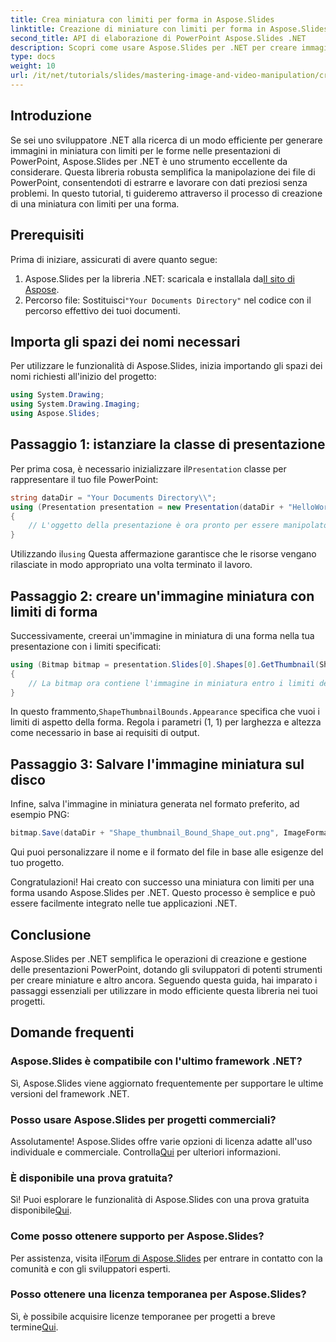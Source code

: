 ```yaml
---
title: Crea miniatura con limiti per forma in Aspose.Slides
linktitle: Creazione di miniature con limiti per forma in Aspose.Slides
second_title: API di elaborazione di PowerPoint Aspose.Slides .NET
description: Scopri come usare Aspose.Slides per .NET per creare immagini in miniatura con limiti definiti per le forme nelle presentazioni di PowerPoint. Questa guida completa fornisce istruzioni dettagliate.
type: docs
weight: 10
url: /it/net/tutorials/slides/mastering-image-and-video-manipulation/create-thumbnail-bounds-shape/
---
```

## Introduzione

Se sei uno sviluppatore .NET alla ricerca di un modo efficiente per generare immagini in miniatura con limiti per le forme nelle presentazioni di PowerPoint, Aspose.Slides per .NET è uno strumento eccellente da considerare. Questa libreria robusta semplifica la manipolazione dei file di PowerPoint, consentendoti di estrarre e lavorare con dati preziosi senza problemi. In questo tutorial, ti guideremo attraverso il processo di creazione di una miniatura con limiti per una forma.

## Prerequisiti

Prima di iniziare, assicurati di avere quanto segue:

1.  Aspose.Slides per la libreria .NET: scaricala e installala da[Il sito di Aspose](https://releases.aspose.com/slides/net/).
2.  Percorso file: Sostituisci`"Your Documents Directory"` nel codice con il percorso effettivo dei tuoi documenti.

## Importa gli spazi dei nomi necessari

Per utilizzare le funzionalità di Aspose.Slides, inizia importando gli spazi dei nomi richiesti all'inizio del progetto:

```csharp
using System.Drawing;
using System.Drawing.Imaging;
using Aspose.Slides;
```

## Passaggio 1: istanziare la classe di presentazione

 Per prima cosa, è necessario inizializzare il`Presentation` classe per rappresentare il tuo file PowerPoint:

```csharp
string dataDir = "Your Documents Directory\\";
using (Presentation presentation = new Presentation(dataDir + "HelloWorld.pptx"))
{
    // L'oggetto della presentazione è ora pronto per essere manipolato.
}
```

 Utilizzando il`using` Questa affermazione garantisce che le risorse vengano rilasciate in modo appropriato una volta terminato il lavoro.

## Passaggio 2: creare un'immagine miniatura con limiti di forma

Successivamente, creerai un'immagine in miniatura di una forma nella tua presentazione con i limiti specificati:

```csharp
using (Bitmap bitmap = presentation.Slides[0].Shapes[0].GetThumbnail(ShapeThumbnailBounds.Appearance, 1, 1))
{
    // La bitmap ora contiene l'immagine in miniatura entro i limiti definiti.
}
```

 In questo frammento,`ShapeThumbnailBounds.Appearance` specifica che vuoi i limiti di aspetto della forma. Regola i parametri (1, 1) per larghezza e altezza come necessario in base ai requisiti di output.

## Passaggio 3: Salvare l'immagine miniatura sul disco

Infine, salva l'immagine in miniatura generata nel formato preferito, ad esempio PNG:

```csharp
bitmap.Save(dataDir + "Shape_thumbnail_Bound_Shape_out.png", ImageFormat.Png);
```

Qui puoi personalizzare il nome e il formato del file in base alle esigenze del tuo progetto.

Congratulazioni! Hai creato con successo una miniatura con limiti per una forma usando Aspose.Slides per .NET. Questo processo è semplice e può essere facilmente integrato nelle tue applicazioni .NET.

## Conclusione

Aspose.Slides per .NET semplifica le operazioni di creazione e gestione delle presentazioni PowerPoint, dotando gli sviluppatori di potenti strumenti per creare miniature e altro ancora. Seguendo questa guida, hai imparato i passaggi essenziali per utilizzare in modo efficiente questa libreria nei tuoi progetti.

## Domande frequenti

### Aspose.Slides è compatibile con l'ultimo framework .NET?

Sì, Aspose.Slides viene aggiornato frequentemente per supportare le ultime versioni del framework .NET.

### Posso usare Aspose.Slides per progetti commerciali?

 Assolutamente! Aspose.Slides offre varie opzioni di licenza adatte all'uso individuale e commerciale. Controlla[Qui](https://purchase.aspose.com/buy) per ulteriori informazioni.

### È disponibile una prova gratuita?

 Sì! Puoi esplorare le funzionalità di Aspose.Slides con una prova gratuita disponibile[Qui](https://releases.aspose.com/).

### Come posso ottenere supporto per Aspose.Slides?

Per assistenza, visita il[Forum di Aspose.Slides](https://forum.aspose.com/c/slides/11) per entrare in contatto con la comunità e con gli sviluppatori esperti.

### Posso ottenere una licenza temporanea per Aspose.Slides?

 Sì, è possibile acquisire licenze temporanee per progetti a breve termine[Qui](https://purchase.aspose.com/temporary-license/).